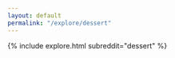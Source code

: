 ```yaml
---
layout: default
permalink: "/explore/dessert"
---
```


<link rel="stylesheet" type="text/css" href="/static/css/explore.css">
{% include explore.html subreddit="dessert" %}
